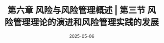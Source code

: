 ---
title: 第六章 风险与风险管理概述 | 第三节 风险管理理论的演进和风险管理实践的发展
main_color: #46af4e
cover: https://cdn.jsdmirror.com/gh/richbridge/picx-images-hosting@master/thumbnail/audit.png
categories: CPA
tags:
  - Strategy
date: 2025-05-06 
time: 10:21
ai_text: 重要程度：重点章节 平均分值：15～20分
---